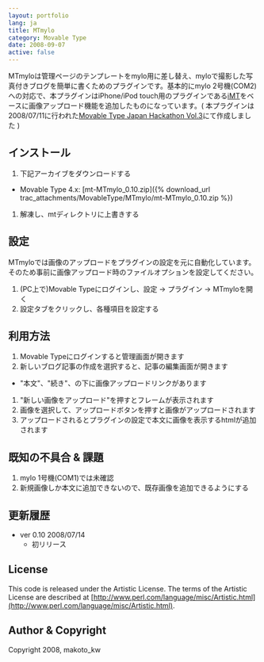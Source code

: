 ```yaml
---
layout: portfolio
lang: ja
title: MTmylo
category: Movable Type
date: 2008-09-07
active: false
---
```

MTmyloは管理ページのテンプレートをmylo用に差し替え、myloで撮影した写真付きブログを簡単に書くためのプラグインです。基本的にmylo 2号機(COM2)への対応で、本プラグインはiPhone/iPod touch用のプラグインである[iMT](http://plugins.movabletype.org/imt/)をベースに画像アップロード機能を追加したものになっています。( 本プラグインは2008/07/11に行われた[Movable Type Japan Hackathon Vol.3](http://www.movabletype.jp/blog/report_mt_hack-a-thon_080126.html)にて作成しました  )

## インストール

1. 下記アーカイブをダウンロードする
 * Movable Type 4.x: [mt-MTmylo_0.10.zip]({% download_url trac_attachments/MovableType/MTmylo/mt-MTmylo_0.10.zip %})
1. 解凍し、mtディレクトリに上書きする

## 設定

MTmyloでは画像のアップロードをプラグインの設定を元に自動化しています。そのため事前に画像アップロード時のファイルオプションを設定してください。

1. (PC上で)Movable Typeにログインし、設定 -> プラグイン -> MTmyloを開く
1. 設定タブをクリックし、各種項目を設定する

## 利用方法

1. Movable Typeにログインすると管理画面が開きます
1. 新しいブログ記事の作成を選択すると、記事の編集画面が開きます
 * "本文"、"続き"、の下に画像アップロードリンクがあります
1. "新しい画像をアップロード"を押すとフレームが表示されます
1. 画像を選択して、アップロードボタンを押すと画像がアップロードされます
1. アップロードされるとプラグインの設定で本文に画像を表示するhtmlが追加されます

## 既知の不具合 & 課題

1. mylo 1号機(COM1)では未確認
1. 新規画像しか本文に追加できないので、既存画像を追加できるようにする

## 更新履歴

* ver 0.10 2008/07/14
  * 初リリース

## License

This code is released under the Artistic License.
The terms of the Artistic License are described at [http://www.perl.com/language/misc/Artistic.html](http://www.perl.com/language/misc/Artistic.html).

## Author & Copyright

Copyright 2008, makoto_kw 

